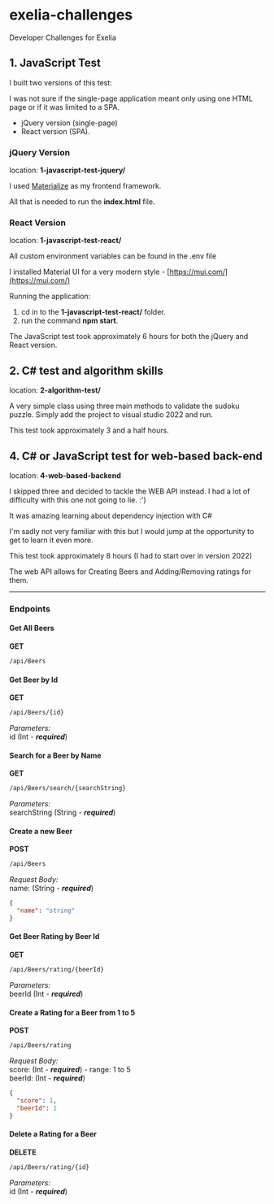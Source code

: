 # exelia-challenges
Developer Challenges for Exelia


## 1. JavaScript Test

I built two versions of this test:

I was not sure if the single-page application meant only using one HTML page or if it was limited to a SPA.
- jQuery version (single-page)
- React version (SPA).

### jQuery Version

location: **1-javascript-test-jquery/**

I used [Materialize](https://materializecss.com/) as my frontend framework.

All that is needed to run the **index.html** file.

### React Version
location: **1-javascript-test-react/**

All custom environment variables can be found in the .env file

I installed Material UI for a very modern style - [https://mui.com/](https://mui.com/)

Running the application:

1. cd in to the **1-javascript-test-react/** folder.
2. run the command **npm start**.

The JavaScript test took approximately 6 hours for both the jQuery and React version.

## 2. C# test and algorithm skills
location: **2-algorithm-test/**

A very simple class using three main methods to validate the sudoku puzzle.
Simply add the project to visual studio 2022 and run.

This test took approximately 3 and a half hours.

## 4. C# or JavaScript test for web-based back-end

location: **4-web-based-backend**

I skipped three and decided to tackle the WEB API instead.
I had a lot of difficulty with this one not going to lie. :')

It was amazing learning about dependency injection with C#

I'm sadly not very familiar with this but I would jump at the opportunity to get to learn it even more.

This test took approximately 8 hours (I had to start over in version 2022)

The web API allows for Creating Beers and Adding/Removing ratings for them.

---
### Endpoints

#### Get All Beers
**GET**
```bash
/api/Beers
```

#### Get Beer by Id
**GET**
```bash
/api/Beers/{id}
```
*Parameters:* \
id (Int - ***required***)


#### Search for a Beer by Name
**GET**
```bash
/api/Beers/search/{searchString}
```
*Parameters:* \
searchString (String - ***required***)

#### Create a new Beer
**POST**
```bash
/api/Beers
```
*Request Body:* \
name: (String - ***required***)
```json
{
  "name": "string"
}
```

#### Get Beer Rating by Beer Id
**GET**
```bash
/api/Beers/rating/{beerId}
```
*Parameters:* \
beerId (Int - ***required***)

#### Create a Rating for a Beer from 1 to 5
**POST**
```bash
/api/Beers/rating
```
*Request Body:* \
score: (Int - ***required***) - range: 1 to 5 \
beerId: (Int - ***required***)
```json
{
  "score": 1,
  "beerId": 1
}
```

#### Delete a Rating for a Beer
**DELETE**
```bash
/api/Beers/rating/{id}
```

*Parameters:* \
id (Int - ***required***)